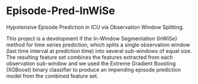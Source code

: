 # Episode-Pred-InWiSe
Hypotensive Episode Prediction in ICU via Observation Window Splitting.

This project is a development if the In-Window Segmentation (InWiSe) method for time series prediction, which splits a single observation window (last time interval at prediction time) into several sub-windows of equal size. The resulting feature set combines the features extracted from each observation sub-window and we used the Extreme Gradient Boosting (XGBoost) binary classifier to produce an impending episode prediction model from the combined feature set.
